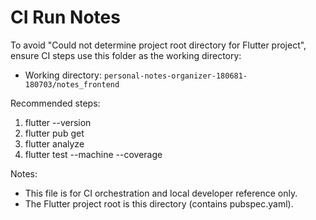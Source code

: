 # CI Run Notes

To avoid "Could not determine project root directory for Flutter project", ensure CI steps use this folder as the working directory:

- Working directory: `personal-notes-organizer-180681-180703/notes_frontend`

Recommended steps:
1. flutter --version
2. flutter pub get
3. flutter analyze
4. flutter test --machine --coverage

Notes:
- This file is for CI orchestration and local developer reference only.
- The Flutter project root is this directory (contains pubspec.yaml).
